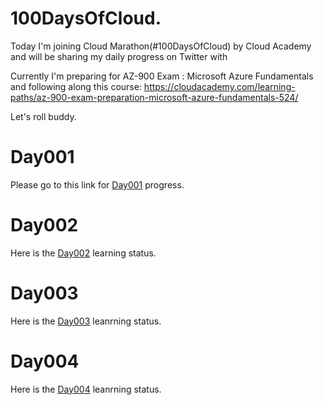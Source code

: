 # 100DaysOfCloud.

Today I'm joining Cloud Marathon(#100DaysOfCloud) by Cloud Academy and will be sharing my daily progress on Twitter with 

Currently I'm preparing for AZ-900 Exam : Microsoft Azure Fundamentals and following along this course:
https://cloudacademy.com/learning-paths/az-900-exam-preparation-microsoft-azure-fundamentals-524/

 Let's roll buddy.

 # Day001
 
 Please go to this link for [Day001](https://github.com/mohlatif227/100DaysOfCloud/tree/main/Day001) progress.



# Day002

Here is the [Day002](Day002/) learning status.

# Day003

Here is the [Day003](Day003) leanrning status.


# Day004

Here is the [Day004](Day004) leanrning status.